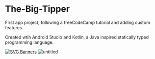 # The-Big-Tipper
First app project, following a freeCodeCamp tutorial and adding custom features. 

Created wtih Android Studio and Kotlin, a Java inspired statically typed programming language.

[![SVG Banners](https://svg-banners.vercel.app/api?type=origin&text1=The%20Big%20Tipper&width=800&height=150)](https://github.com/Akshay090/svg-banners)
![untitled](https://user-images.githubusercontent.com/91037796/150669273-ddba4224-e4de-480a-bd50-bfbfaf8addb6.gif)
